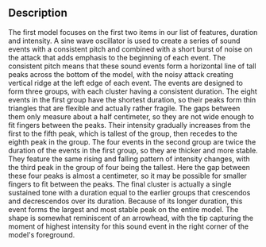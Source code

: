 ## Description

The first model focuses on the first two items in our list of features, duration and intensity. A sine wave oscillator is used to create a series of sound events with a consistent pitch and combined with a short burst of noise on the attack that adds emphasis to the beginning of each event. The consistent pitch means that these sound events form a horizontal line of tall peaks across the bottom of the model, with the noisy attack creating vertical ridge at the left edge of each event. The events are designed to form three groups, with each cluster having a consistent duration. The eight events in the first group have the shortest duration, so their peaks form thin triangles that are flexible and actually rather fragile. The gaps between them only measure about a half centimeter, so they are not wide enough to fit fingers between the peaks. Their intensity gradually increases from the first to the fifth peak, which is tallest of the group, then recedes to the eighth peak in the group. The four events in the second group are twice the duration of the events in the first group, so they are thicker and more stable. They feature the same rising and falling pattern of intensity changes, with the third peak in the group of four being the tallest. Here the gap between these four peaks is almost a centimeter, so it may be possible for smaller fingers to fit between the peaks. The final cluster is actually a single sustained tone with a duration equal to the earlier groups that crescendos and decrescendos over its duration. Because of its longer duration, this event forms the largest and most stable peak on the entire model. The shape is somewhat reminiscent of an arrowhead, with the tip capturing the moment of highest intensity for this sound event in the right corner of the model's foreground.